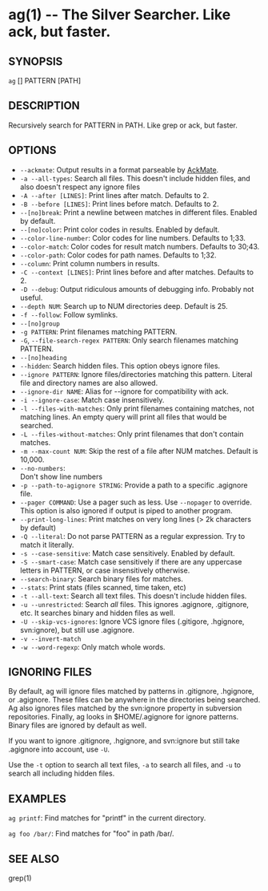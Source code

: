 ag(1) -- The Silver Searcher. Like ack, but faster.
=============================================

## SYNOPSIS

`ag` [<options>] PATTERN [PATH]

## DESCRIPTION

Recursively search for PATTERN in PATH. Like grep or ack, but faster.

## OPTIONS

  * `--ackmate`:
    Output results in a format parseable by [AckMate](https://github.com/protocool/AckMate).
  * `-a --all-types`:
    Search all files. This doesn't include hidden files, and also doesn't respect any ignore files
  * `-A --after [LINES]`:
    Print lines after match. Defaults to 2.
  * `-B --before [LINES]`:
    Print lines before match. Defaults to 2.
  * `--[no]break`:
    Print a newline between matches in different files. Enabled by default.
  * `--[no]color`:
    Print color codes in results. Enabled by default.
  * `--color-line-number`:
    Color codes for line numbers. Defaults to 1;33.
  * `--color-match`:
    Color codes for result match numbers. Defaults to 30;43.
  * `--color-path`:
    Color codes for path names. Defaults to 1;32.
  * `--column`:
    Print column numbers in results.
  * `-C --context [LINES]`:
    Print lines before and after matches. Defaults to 2.
  * `-D --debug`:
    Output ridiculous amounts of debugging info. Probably not useful.
  * `--depth NUM`:
    Search up to NUM directories deep. Default is 25.
  * `-f --follow`:
    Follow symlinks.
  * `--[no]group`
  * `-g PATTERN`:
    Print filenames matching PATTERN.
  * `-G`, `--file-search-regex PATTERN`:
    Only search filenames matching PATTERN.
  * `--[no]heading`
  * `--hidden`:
    Search hidden files. This option obeys ignore files.
  * `--ignore PATTERN`:
    Ignore files/directories matching this pattern. Literal file and directory names are also allowed.
  * `--ignore-dir NAME`:
    Alias for --ignore for compatibility with ack.
  * `-i --ignore-case`:
    Match case insensitively.
  * `-l --files-with-matches`:
    Only print filenames containing matches, not matching lines. An empty query will print all files that would be searched.
  * `-L --files-without-matches`:
    Only print filenames that don't contain matches.
  * `-m --max-count NUM`:
    Skip the rest of a file after NUM matches. Default is 10,000.
  * `--no-numbers`:            
    Don't show line numbers
  * `-p --path-to-agignore STRING`:
    Provide a path to a specific .agignore file.
  * `--pager COMMAND`:
    Use a pager such as less. Use `--nopager` to override. This option is also ignored if output is piped to another program.
  * `--print-long-lines`:
    Print matches on very long lines (> 2k characters by default)
  * `-Q --literal`:
    Do not parse PATTERN as a regular expression. Try to match it literally.
  * `-s --case-sensitive`:
    Match case sensitively. Enabled by default.
  * `-S --smart-case`:
    Match case sensitively if there are any uppercase letters in PATTERN, or case insensitively otherwise.
  * `--search-binary`:
    Search binary files for matches.
  * `--stats`:
    Print stats (files scanned, time taken, etc)
  * `-t --all-text`:
    Search all text files. This doesn't include hidden files.
  * `-u --unrestricted`:
    Search *all* files. This ignores .agignore, .gitignore, etc. It searches binary and hidden files as well.
  * `-U --skip-vcs-ignores`:
    Ignore VCS ignore files (.gitigore, .hgignore, svn:ignore), but still use .agignore.
  * `-v --invert-match`
  * `-w --word-regexp`:
    Only match whole words.

## IGNORING FILES

By default, ag will ignore files matched by patterns in .gitignore, .hgignore, or .agignore. These files can be anywhere in the directories being searched. Ag also ignores files matched by the svn:ignore property in subversion repositories. Finally, ag looks in $HOME/.agignore for ignore patterns. Binary files are ignored by default as well.

If you want to ignore .gitignore, .hgignore, and svn:ignore but still take .agignore into account, use `-U`.

Use the `-t` option to search all text files, `-a` to search all files, and `-u` to search all including hidden files.

## EXAMPLES

`ag printf`:
  Find matches for "printf" in the current directory.

`ag foo /bar/`:
  Find matches for "foo" in path /bar/.

## SEE ALSO

grep(1)
